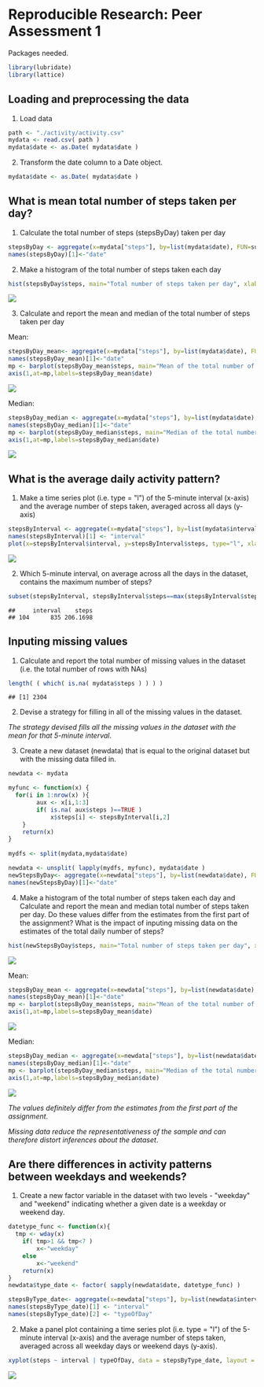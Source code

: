 # Reproducible Research: Peer Assessment 1



Packages needed.

```r
library(lubridate)
library(lattice)
```




## Loading and preprocessing the data


1. Load data

```r
path <- "./activity/activity.csv"
mydata <- read.csv( path )
mydata$date <- as.Date( mydata$date )
```


2. Transform the date column to a Date object.

```r
mydata$date <- as.Date( mydata$date )
```




## What is mean total number of steps taken per day?


1. Calculate the total number of steps (stepsByDay) taken per day

```r
stepsByDay <- aggregate(x=mydata["steps"], by=list(mydata$date), FUN=sum, na.rm=TRUE)
names(stepsByDay)[1]<-"date"
```


2. Make a histogram of the total number of steps taken each day

```r
hist(stepsByDay$steps, main="Total number of steps taken per day", xlab="Number of steps", col="green")
```

![](PA1_template_files/figure-html/unnamed-chunk-5-1.png) 


3. Calculate and report the mean and median of the total number of steps taken per day

Mean:

```r
stepsByDay_mean<- aggregate(x=mydata["steps"], by=list(mydata$date), FUN=mean, na.rm=TRUE)
names(stepsByDay_mean)[1]<-"date"
mp <- barplot(stepsByDay_mean$steps, main="Mean of the total number of steps taken per day", xlab="Date", ylab="Mean")
axis(1,at=mp,labels=stepsByDay_mean$date)
```

![](PA1_template_files/figure-html/unnamed-chunk-6-1.png) 

Median:

```r
stepsByDay_median <- aggregate(x=mydata["steps"], by=list(mydata$date), FUN=median, na.rm=TRUE)
names(stepsByDay_median)[1]<-"date"
mp <- barplot(stepsByDay_median$steps, main="Median of the total number of steps taken per day", xlab="Date", ylab="Median")
axis(1,at=mp,labels=stepsByDay_median$date)
```

![](PA1_template_files/figure-html/unnamed-chunk-7-1.png) 




## What is the average daily activity pattern?


1. Make a time series plot (i.e. type = "l") of the 5-minute interval (x-axis) and the average number of steps taken, averaged across all days (y-axis)

```r
stepsByInterval <- aggregate(x=mydata["steps"], by=list(mydata$interval), FUN=mean, na.rm=TRUE)
names(stepsByInterval)[1] <- "interval"
plot(x=stepsByInterval$interval, y=stepsByInterval$steps, type="l", xlab="5 minutes Interval", ylab="Average number of Steps", main="Time series plot")
```

![](PA1_template_files/figure-html/unnamed-chunk-8-1.png) 


2. Which 5-minute interval, on average across all the days in the dataset, contains the maximum number of steps?

```r
subset(stepsByInterval, stepsByInterval$steps==max(stepsByInterval$steps))
```

```
##     interval    steps
## 104      835 206.1698
```




## Inputing missing values


1. Calculate and report the total number of missing values in the dataset (i.e. the total number of rows with NAs)

```r
length( ( which( is.na( mydata$steps ) ) ) )
```

```
## [1] 2304
```


2. Devise a strategy for filling in all of the missing values in the dataset. 

*The strategy devised fills all the missing values in the dataset with the mean for that 5-minute interval*.

3. Create a new dataset (newdata) that is equal to the original dataset but with the missing data filled in.

```r
newdata <- mydata

myfunc <- function(x) {
  for(i in 1:nrow(x) ){
		aux <- x[i,1:3]
		if( is.na( aux$steps )==TRUE )
			x$steps[i] <- stepsByInterval[i,2]
	}
	return(x)
}
		   
mydfs <- split(mydata,mydata$date)

newdata <- unsplit( lapply(mydfs, myfunc), mydata$date )
newStepsByDay<- aggregate(x=newdata["steps"], by=list(newdata$date), FUN=sum, na.rm=FALSE)
names(newStepsByDay)[1]<-"date"
```

4. Make a histogram of the total number of steps taken each day and Calculate and report the mean and median total number of steps taken per day. Do these values differ from the estimates from the first part of the assignment? What is the impact of inputing missing data on the estimates of the total daily number of steps?


```r
hist(newStepsByDay$steps, main="Total number of steps taken per day", xlab="Number of steps", col="green")
```

![](PA1_template_files/figure-html/unnamed-chunk-12-1.png) 

Mean:

```r
stepsByDay_mean <- aggregate(x=newdata["steps"], by=list(newdata$date), FUN=mean)
names(stepsByDay_mean)[1]<-"date"
mp <- barplot(stepsByDay_mean$steps, main="Mean of the total number of steps taken per day", xlab="Date", ylab="Mean")
axis(1,at=mp,labels=stepsByDay_mean$date)
```

![](PA1_template_files/figure-html/unnamed-chunk-13-1.png) 

Median:

```r
stepsByDay_median <- aggregate(x=newdata["steps"], by=list(newdata$date), FUN=median)
names(stepsByDay_median)[1]<-"date"
mp <- barplot(stepsByDay_median$steps, main="Median of the total number of steps taken per day", xlab="Date", ylab="Median")
axis(1,at=mp,labels=stepsByDay_median$date)
```

![](PA1_template_files/figure-html/unnamed-chunk-14-1.png) 

*The values definitely differ from the estimates from the first part of the assignment*. 

*Missing data reduce the representativeness of the sample and can therefore distort inferences about the dataset*.


## Are there differences in activity patterns between weekdays and weekends?

1. Create a new factor variable in the dataset with two levels - "weekday" and "weekend" indicating whether a given date is a weekday or weekend day.

```r
datetype_func <- function(x){
  tmp <- wday(x)	
	if( tmp>1 && tmp<7 )
		x<-"weekday"
	else
		x<-"weekend"
	return(x)
}
newdata$type_date <- factor( sapply(newdata$date, datetype_func) )

stepsByType_date<- aggregate(x=newdata["steps"], by=list(newdata$interval, newdata$type_date), FUN=mean, na.rm=TRUE)
names(stepsByType_date)[1] <- "interval"
names(stepsByType_date)[2] <- "typeOfDay"
```


2. Make a panel plot containing a time series plot (i.e. type = "l") of the 5-minute interval (x-axis) and the average number of steps taken, averaged across all weekday days or weekend days (y-axis).

```r
xyplot(steps ~ interval | typeOfDay, data = stepsByType_date, layout = c(1, 2), type="l")
```

![](PA1_template_files/figure-html/unnamed-chunk-16-1.png) 
